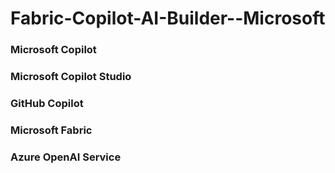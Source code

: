 # Fabric-Copilot-AI-Builder--Microsoft

### Microsoft Copilot 

### Microsoft Copilot Studio 

### GitHub Copilot 

### Microsoft Fabric 

### Azure OpenAI Service
